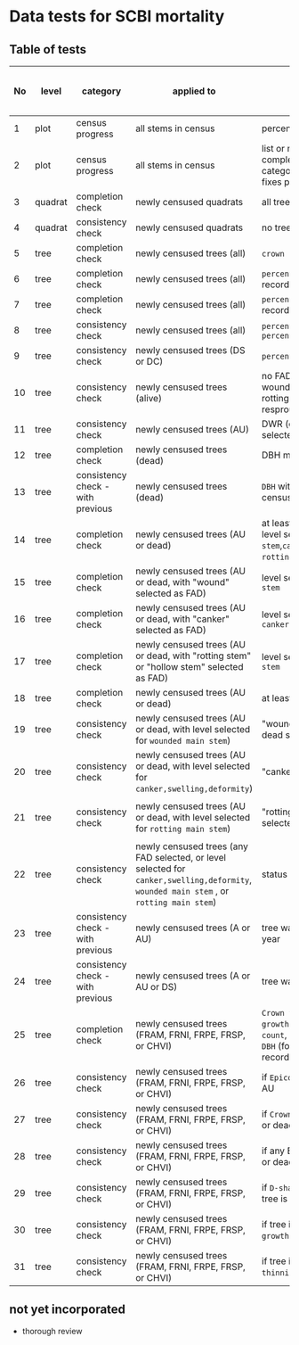 # Data tests for SCBI mortality

## Table of tests 

No|level | category | applied to | test  | warning (W) or error (E) | coded | requires field fix? | auto fix (when applicable)
----  |----  | ---- | ----  | ----  | ---- | ---- | ---- | ---- 
1|plot | census progress | all stems in census | percent trees censused | NA |  2021 | NA | NA 
2|plot | census progress | all stems in census | list or map of quadrats completed, with additional category for censused with fixes pending | NA |  not yet | NA | NA 
3|quadrat | completion check | newly censused quadrats | all trees censused |  E | 2021 | Y | NA 
4|quadrat  | consistency check | newly censused quadrats | no trees are duplicated |   W | 2021 | N | use latest record 
5|tree | completion check | newly censused trees (all) | `crown position` is recorded | E | 2021 | Y | NA 
6|tree | completion check | newly censused trees (all) |`percentage of crown intact` is recorded | E | 2021 | Y | NA 
7|tree | completion check | newly censused trees (all) |`percentage of crown living` is recorded | E | 2021 | Y | NA 
8|tree | consistency check | newly censused trees (all) | `percentage of crown living` ≤ `percentage of crown intact` | E | 2021 | initially | [issue 13](https://github.com/SCBI-ForestGEO/SCBImortality/issues/13)
9|tree | consistency check | newly censused trees (DS or DC) | `percentage of crown living` = 0 | E | 2021 | Y | NA
10|tree | consistency check | newly censused trees (alive) | no FAD is selected; no record of wounded main stem, canker, or rotting trunk; DWR (dead with resprouts) not selected | E | 2021 | Y | NA
11|tree | consistency check | newly censused trees (AU) | DWR (dead with resprouts) not selected |E |  2021 | initially | ---
12|tree | completion check | newly censused trees (dead) | DBH measured | E | 2021 | Y | NA 
13|tree | consistency check - with previous | newly censused trees (dead) | `DBH` within 2cm of most recent census DBH | W | 2021 | Y | NA
14|tree | completion check | newly censused trees (AU or dead) | at least one FAD is selected (OR level selected for `wounded main stem`,`canker,swelling,deformity`, `rotting main stem`)* | E |2021 | Y | NA 
15|tree | completion check | newly censused trees (AU or dead, with "wound" selected as FAD) | level selected for `wounded main stem` | E |2021 | Y | NA 
16|tree | completion check | newly censused trees (AU or dead, with "canker" selected as FAD) | level selected for `canker,swelling,deformity` |E | 2021 | Y | NA 
17|tree | completion check | newly censused trees (AU or dead, with "rotting stem" or "hollow stem" selected as FAD) | level selected for `rotting main stem` | E |2021 | Y | NA 
18|tree | completion check | newly censused trees (AU or dead) | at least one photo was taken | W | not yet | Y | NA 
19|tree | consistency check | newly censused trees (AU or dead, with level selected for `wounded main stem`)| "wound" selected as FAD, AU or dead selected as status | W| 2021 | N | add wound to FAD list*
20|tree | consistency check | newly censused trees (AU or dead, with level selected for `canker,swelling,deformity`)| "canker" selected as FAD | W| 2021 | N | add canker to FAD list* 
21|tree | consistency check | newly censused trees (AU or dead, with level selected for `rotting main stem`)| "rotting stem" or "hollow stem" selected as FAD| W| 2021 | N | add `rotting main stem` to FAD list* 
22|tree | consistency check | newly censused trees (any FAD selected, or level selected for `canker,swelling,deformity`, `wounded main stem` , or `rotting main stem`)| status selected as AU or dead | W| 2021 | N | change live to AU 
23|tree | consistency check - with previous | newly censused trees (A or AU) | tree was A or AU in previous year | W| 2021 | Y | NA
24|tree | consistency check - with previous | newly censused trees (A or AU or DS) | tree was not DC in previous year | W| 2021 | Y | NA
25|tree | completion check | newly censused trees (FRAM, FRNI, FRPE, FRSP, or CHVI) | `Crown thinning`, `Epicormic growth`,  `D-shaped exit hole count`, `Crown position < 10 cm DBH` (for stems <10cm) all recorded | E | 2021 | Y | NA 
26|tree | consistency check | newly censused trees (FRAM, FRNI, FRPE, FRSP, or CHVI) | if `Epicormic growth`>0, tree is AU | W | 2021 | N | set status to AU 
27|tree | consistency check | newly censused trees (FRAM, FRNI, FRPE, FRSP, or CHVI) | if `Crown thinning`>1 , tree is AU or dead | E | 2021 |  sometimes | 
28|tree | consistency check | newly censused trees (FRAM, FRNI, FRPE, FRSP, or CHVI) | if any EABF recorded, tree is AU or dead | E | 2021 | sometimes | --- 
29|tree | consistency check | newly censused trees (FRAM, FRNI, FRPE, FRSP, or CHVI) | if `D-shaped exit hole count`>0, tree is AU or dead | E | 2021 | sometimes | --- 
30|tree | consistency check | newly censused trees (FRAM, FRNI, FRPE, FRSP, or CHVI) | if tree is dead, `Epicormic growth`=0  | E | 2021 | sometimes | --- 
31|tree | consistency check | newly censused trees (FRAM, FRNI, FRPE, FRSP, or CHVI) | if tree is dead, `Crown thinning`=5 | E | 2021 | sometimes | --- 


## not yet incorporated
- thorough review

